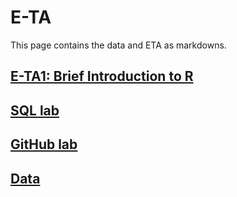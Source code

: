 # E-TA

This page contains the data and ETA as markdowns.

## [E-TA1: Brief Introduction to R]()

## [SQL lab]()

## [GitHub lab]()


## [Data](https://github.com/ECON-4676-UNIANDES/lectures/blob/master/E-TA/e-ta1_R.html)
